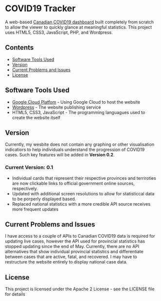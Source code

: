 # COVID19 Tracker

A web-based [Canadian COVID19 dashboard](http://coviddashboard.ca/) built completely from scratch to allow the viewer to quickly glance at meaningful statistics. This project uses HTML5, CSS3, JavaScript, PHP, and Wordpress.

## Contents
- [Software Tools Used](#software-tools-used)
- [Version](#version)
- [Current Problems and Issues](#current-problems-and-issues)
- [License](#license)

## Software Tools Used
- [Google Cloud Platfom](https://cloud.google.com/gcp/?utm_source=google&utm_medium=cpc&utm_campaign=2015-q2-cloud-na-gcp-%20bkws-freetrial-en&&gclid=Cj0KCQjw9IX4BRCcARIsAOD2OB2QYuE2sy-51ZvztnN0TZzz7rhi5Qxksp4yKoRFMZT6_Dvlm01YXmAaAvJ4EALw_wcB) - Using Google Cloud to host the website
- [Wordpress](https://wordpress.com/) - The website publishing service
- HTML5, CSS3, JavaScript - The programming languagues used to create the website itself

## Version

Currently, my wesbite does not contain any graphing or other visualisation indicatiors to help individuals understand the progression of COVID19 cases. Such key features will be added in __Version 0.2__.

### Current Version: 0.1
- Individual cards that represent their respective provinces and terriroties are now clickable links to official government online sources, respectively.
- Updated with additional screen resolutions to allow for statisticcal data to be porperly displayed based.
- Replaced national statistics with a more credible API source receives more frequent updates

## Current Problems and Issues
I have access to a couple of APIs to Canadian COVID19 data is required for updating live cases, however the API used for provincial statistics has stopped updating since the end of May. Currently, there are no API alternatives that show individual provincial statistics and differentiate between cases that are active, fatal, and recovered. I may have to restructure the website entirely to display national case data.

## License
This project is licensed under the Apache 2 License - see the LICENSE file for details
